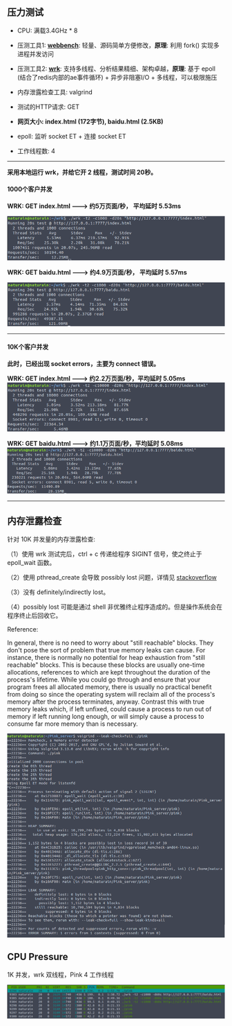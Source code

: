 ## 压力测试

- CPU: 满载3.4GHz * 8

- 压测工具1: **[webbench](http://home.tiscali.cz/~cz210552/webbench.html)**: 轻量、源码简单方便修改，**原理**: 利用 fork() 实现多进程并发访问

- 压测工具2: **[wrk](https://github.com/wg/wrk)**: 支持多线程、分析结果精细、架构卓越，**原理**: 基于 epoll (结合了redis内部的ae事件循环) + 异步非阻塞I/O + 多线程，可以极限施压

- 内存泄露检查工具: valgrind

- 测试的HTTP请求: GET

- **网页大小: index.html (172字节), baidu.html (2.5KB)**

- epoll: 监听 socket ET + 连接 socket ET

- 工作线程数: 4


---

**采用本地运行 wrk，并给它开 2 线程，测试时间 20秒。**

#### 1000个客户并发


**WRK: GET index.html ---> 约5万页面/秒， 平均延时 5.53ms**

![](../imgs/wrk_ET_index_1000.png)

**WRK: GET baidu.html ---> 约4.9万页面/秒， 平均延时 5.57ms**

![](../imgs/wrk_ET_baidu_1000.png)

---

#### 10K个客户并发

**此时，已经出现 socket errors，主要为 connect 错误。**

**WRK: GET index.html ---> 约2.2万页面/秒，平均延时 5.05ms**
![](../imgs/wrk_ET_index_10000.png)

**WRK: GET baidu.html ---> 约1.1万页面/秒，平均延时 5.08ms**
![](../imgs/wrk_ET_baidu_10000.png)

---

## 内存泄露检查

针对 10K 并发量的内存泄露检查:

（1）使用 wrk 测试完后，ctrl + c 传递给程序 SIGINT 信号，使之终止于 epoll_wait 函数。

（2）使用 pthread_create 会导致 possibly lost 问题，详情见 [stackoverflow](https://stackoverflow.com/questions/5610677/valgrind-memory-leak-errors-when-using-pthread-create)

（3）没有 definitely/indirectly lost。

（4）possibly lost 可能是通过 shell 非优雅终止程序造成的。但是操作系统会在程序终止后回收它。

Reference:

In general, there is no need to worry about "still reachable" blocks. They don't pose the sort of problem that true memory leaks can cause. For instance, there is normally no potential for heap exhaustion from "still reachable" blocks. This is because these blocks are usually one-time allocations, references to which are kept throughout the duration of the process's lifetime. While you could go through and ensure that your program frees all allocated memory, there is usually no practical benefit from doing so since the operating system will reclaim all of the process's memory after the process terminates, anyway. Contrast this with true memory leaks which, if left unfixed, could cause a process to run out of memory if left running long enough, or will simply cause a process to consume far more memory than is necessary.

![](../imgs/Pink_v1_valgrind_10000.png)

## CPU Pressure

1K 并发，wrk 双线程，Pink 4 工作线程

![](../imgs/resource_status_1000.png)